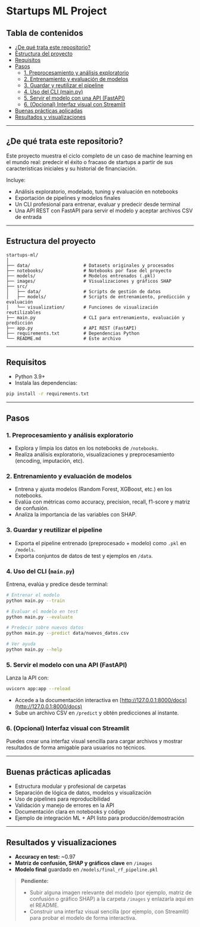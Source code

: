 # Startups ML Project

## Tabla de contenidos
- [¿De qué trata este repositorio?](#de-qu%C3%A9-trata-este-repositorio)
- [Estructura del proyecto](#estructura-del-proyecto)
- [Requisitos](#requisitos)
- [Pasos](#pasos)
    - [1. Preprocesamiento y análisis exploratorio](#1-preprocesamiento-y-an%C3%A1lisis-exploratorio)
    - [2. Entrenamiento y evaluación de modelos](#2-entrenamiento-y-evaluaci%C3%B3n-de-modelos)
    - [3. Guardar y reutilizar el pipeline](#3-guardar-y-reutilizar-el-pipeline)
    - [4. Uso del CLI (main.py)](#4-uso-del-cli-mainpy)
    - [5. Servir el modelo con una API (FastAPI)](#5-servir-el-modelo-con-una-api-fastapi)
    - [6. (Opcional) Interfaz visual con Streamlit](#6-opcional-interfaz-visual-con-streamlit)
- [Buenas prácticas aplicadas](#buenas-pr%C3%A1cticas-aplicadas)
- [Resultados y visualizaciones](#resultados-y-visualizaciones)

---

## ¿De qué trata este repositorio?
Este proyecto muestra el ciclo completo de un caso de machine learning en el mundo real: predecir el éxito o fracaso de startups a partir de sus características iniciales y su historial de financiación.

Incluye:
- Análisis exploratorio, modelado, tuning y evaluación en notebooks
- Exportación de pipelines y modelos finales
- Un CLI profesional para entrenar, evaluar y predecir desde terminal
- Una API REST con FastAPI para servir el modelo y aceptar archivos CSV de entrada

---

## Estructura del proyecto
```text
startups-ml/
│
├── data/                    # Datasets originales y procesados
├── notebooks/               # Notebooks por fase del proyecto
├── models/                  # Modelos entrenados (.pkl)
├── images/                  # Visualizaciones y gráficos SHAP
├── src/
│   ├── data/                # Scripts de gestión de datos
│   ├── models/              # Scripts de entrenamiento, predicción y evaluación
│   └── visualization/       # Funciones de visualización reutilizables
├── main.py                  # CLI para entrenamiento, evaluación y predicción
├── app.py                   # API REST (FastAPI)
├── requirements.txt         # Dependencias Python
└── README.md                # Este archivo
```

---

## Requisitos
- Python 3.9+
- Instala las dependencias:

```bash
pip install -r requirements.txt
```

---

## Pasos

### 1. Preprocesamiento y análisis exploratorio
- Explora y limpia los datos en los notebooks de `/notebooks`.
- Realiza análisis exploratorio, visualizaciones y preprocesamiento (encoding, imputación, etc).

### 2. Entrenamiento y evaluación de modelos
- Entrena y ajusta modelos (Random Forest, XGBoost, etc.) en los notebooks.
- Evalúa con métricas como accuracy, precision, recall, f1-score y matriz de confusión.
- Analiza la importancia de las variables con SHAP.

### 3. Guardar y reutilizar el pipeline
- Exporta el pipeline entrenado (preprocesado + modelo) como `.pkl` en `/models`.
- Exporta conjuntos de datos de test y ejemplos en `/data`.

### 4. Uso del CLI (`main.py`)
Entrena, evalúa y predice desde terminal:

```bash
# Entrenar el modelo
python main.py --train

# Evaluar el modelo en test
python main.py --evaluate

# Predecir sobre nuevos datos
python main.py --predict data/nuevos_datos.csv

# Ver ayuda
python main.py --help
```

### 5. Servir el modelo con una API (FastAPI)
Lanza la API con:

```bash
uvicorn app:app --reload
```

- Accede a la documentación interactiva en [http://127.0.0.1:8000/docs](http://127.0.0.1:8000/docs)
- Sube un archivo CSV en `/predict` y obtén predicciones al instante.

### 6. (Opcional) Interfaz visual con Streamlit
Puedes crear una interfaz visual sencilla para cargar archivos y mostrar resultados de forma amigable para usuarios no técnicos.

---

## Buenas prácticas aplicadas
- Estructura modular y profesional de carpetas
- Separación de lógica de datos, modelos y visualización
- Uso de pipelines para reproducibilidad
- Validación y manejo de errores en la API
- Documentación clara en notebooks y código
- Ejemplo de integración ML + API listo para producción/demostración

---

## Resultados y visualizaciones
- **Accuracy en test:** ~0.97
- **Matriz de confusión, SHAP y gráficos clave** en `/images`
- **Modelo final** guardado en `/models/final_rf_pipeline.pkl`

> **Pendiente:**
> - Subir alguna imagen relevante del modelo (por ejemplo, matriz de confusión o gráfico SHAP) a la carpeta `/images` y enlazarla aquí en el README.
> - Construir una interfaz visual sencilla (por ejemplo, con Streamlit) para probar el modelo de forma interactiva.
